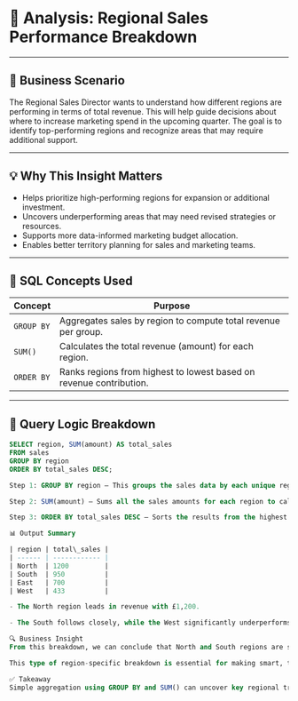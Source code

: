 # 🎯 Analysis: Regional Sales Performance Breakdown

---

## 🧠 Business Scenario

The Regional Sales Director wants to understand how different regions are performing in terms of total revenue. This will help guide decisions about where to increase marketing spend in the upcoming quarter. The goal is to identify top-performing regions and recognize areas that may require additional support.

---

## 💡 Why This Insight Matters

- Helps prioritize high-performing regions for expansion or additional investment.
- Uncovers underperforming areas that may need revised strategies or resources.
- Supports more data-informed marketing budget allocation.
- Enables better territory planning for sales and marketing teams.

---

## 🧰 SQL Concepts Used

| Concept        | Purpose                                                              |
|----------------|----------------------------------------------------------------------|
| `GROUP BY`     | Aggregates sales by region to compute total revenue per group.       |
| `SUM()`        | Calculates the total revenue (amount) for each region.               |
| `ORDER BY`     | Ranks regions from highest to lowest based on revenue contribution.  |

---

## 🧪 Query Logic Breakdown

```sql
SELECT region, SUM(amount) AS total_sales
FROM sales
GROUP BY region
ORDER BY total_sales DESC;

Step 1: GROUP BY region — This groups the sales data by each unique region so we can compute totals per region.

Step 2: SUM(amount) — Sums all the sales amounts for each region to calculate total revenue per group.

Step 3: ORDER BY total_sales DESC — Sorts the results from the highest to the lowest revenue to quickly identify top performers.

📊 Output Summary

| region | total\_sales |
| ------ | ------------ |
| North  | 1200         |
| South  | 950          |
| East   | 700          |
| West   | 433          |

- The North region leads in revenue with £1,200.

- The South follows closely, while the West significantly underperforms.

🔍 Business Insight
From this breakdown, we can conclude that North and South regions are strong contributors to overall revenue. These areas may benefit from additional marketing support to further capitalize on momentum. Conversely, the West region is underperforming, suggesting the need for a deeper review — perhaps issues with sales reps, local demand, or pricing strategies.

This type of region-specific breakdown is essential for making smart, targeted investment decisions rather than using a one-size-fits-all approach.

✅ Takeaway
Simple aggregation using GROUP BY and SUM() can uncover key regional trends that directly impact marketing budget decisions and long-term growth strategy.

